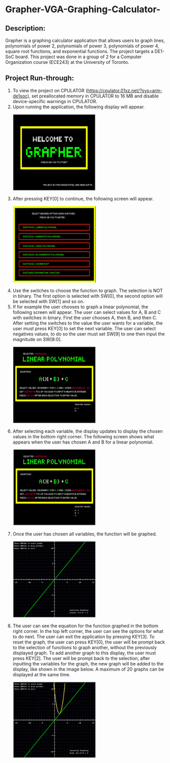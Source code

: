 # Grapher-VGA-Graphing-Calculator-

## Description: 
Grapher is a graphing calculator application that allows users to graph lines, polynomials of power 2, polynomials of power 3, polynomials of power 4, square root functions, and exponential functions. The project targets a DE1-SoC board. This project was done in a group of 2 for a Computer Organization course (ECE243) at the University of Toronto.

## Project Run-through: 

1.	To view the project on CPULATOR (https://cpulator.01xz.net/?sys=arm-de1soc), set preallocated memory in CPULATOR to 16 MB and disable device-specific warnings in CPULATOR. 
3.	Upon running the application, the following display will appear.
    <p>
        <img src= "Images/Screen 1.png" width="260" height="240") />
    </p>
4.	After pressing KEY[0] to continue, the following screen will appear.
    <p>
        <img src= "Images/Screen 2.png" width="260" height="240") />
    </p>
5.	Use the switches to choose the function to graph. The selection is NOT in binary. The first option is selected with SW[0], the second option will be selected with SW[1] and so on. 
6.	If for example the user chooses to graph a linear polynomial, the following screen will appear. The user can select values for A, B and C with switches in binary. First the user chooses A, then B, and then C. After setting the switches to the value the user wants for a variable, the user must press KEY[0] to set the next variable. The user can select negatives values, to do so the user must set SW[9] to one then input the magnitude on SW[8:0].
    <p>
        <img src= "Images/Screen 3 - a.png" width="260" height="240") />
    </p>
7.	After selecting each variable, the display updates to display the chosen values in the bottom right corner. The following screen shows what appears when the user has chosen A and B for a linear polynomial.
    <p>
        <img src= "Images/Screen 3 - b.png" width="260" height="240") />
    </p>
8.	Once the user has chosen all variables, the function will be graphed. 
    <p>
        <img src= "Images/Screen 4 - single.png" width="260" height="240") />
    </p>
9.	The user can see the equation for the function graphed in the bottom right corner. In the top left corner, the user can see the options for what to do next. The user can exit the application by pressing KEY[3]. To reset the graph, the user can press KEY[0], the user will be prompt back to the selection of functions to graph another, without the previously displayed graph. To add another graph to this display, the user must press KEY[2]. The user will be prompt back to the selection, after inputting the variables for the graph, the new graph will be added to the display, like shown in the image below. A maximum of 20 graphs can be displayed at the same time. 
    <p>
        <img src= "Images/Screen 5 - multiple.png" width="260" height="240") />
    </p>
 
